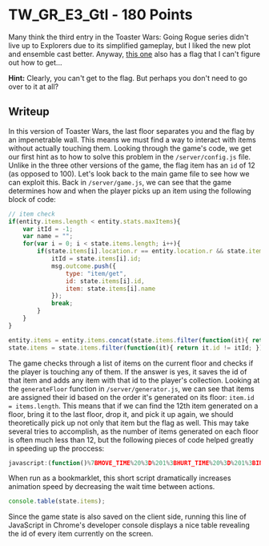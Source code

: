 # TW_GR_E3_Gtl - 180 Points

Many think the third entry in the Toaster Wars: Going Rogue series didn't live up to Explorers due to its simplified gameplay, but I liked the new plot and ensemble cast better. Anyway, [this one](http://shell2017.picoctf.com:29668/) also has a flag that I can't figure out how to get...

**Hint:** Clearly, you can't get to the flag. But perhaps you don't need to go over to it at all?

## Writeup

In this version of Toaster Wars, the last floor separates you and the flag by an impenetrable wall. This means we must find a way to interact with items without actually touching them. Looking through the game's code, we get our first hint as to how to solve this problem in the `/server/config.js` file. Unlike in the three other versions of the game, the flag item has an `id` of 12 (as opposed to 100). Let's look back to the main game file to see how we can exploit this. Back in `/server/game.js`, we can see that the game determines how and when the player picks up an item using the following block of code:

```JavaScript
// item check
if(entity.items.length < entity.stats.maxItems){
	var itId = -1;
	var name = "";
	for(var i = 0; i < state.items.length; i++){
		if(state.items[i].location.r == entity.location.r && state.items[i].location.c == entity.location.c){
			itId = state.items[i].id;
			msg.outcome.push({
				type: "item/get",
				id: state.items[i].id,
				item: state.items[i].name
			});
			break;
		}
	}
}

entity.items = entity.items.concat(state.items.filter(function(it){ return it.id == itId; }));
state.items = state.items.filter(function(it){ return it.id != itId; });
```

The game checks through a list of items on the current floor and checks if the player is touching any of them. If the answer is yes, it saves the id of that item and adds any item with that id to the player's collection. Looking at the `generateFloor` function in `/server/generator.js`, we can see that items are assigned their id based on the order it's generated on its floor: `item.id = items.length`. This means that if we can find the 12th item generated on a floor, bring it to the last floor, drop it, and pick it up again, we should theoretically pick up not only that item but the flag as well. This may take several tries to accomplish, as the number of items generated on each floor is often much less than 12, but the following pieces of code helped greatly in speeding up the proccess:

```JavaScript
javascript:(function()%7BMOVE_TIME%20%3D%201%3BHURT_TIME%20%3D%201%3BINPUT_TIME%20%3D%201%3BWARP_TIME%20%3D%201%7D)()
```
When run as a bookmarklet, this short script dramatically increases animation speed by decreasing the wait time between actions.

 
```JavaScript
console.table(state.items);
```
Since the game state is also saved on the client side, running this line of JavaScript in Chrome's developer console displays a nice table revealing the id of every item currently on the screen.
